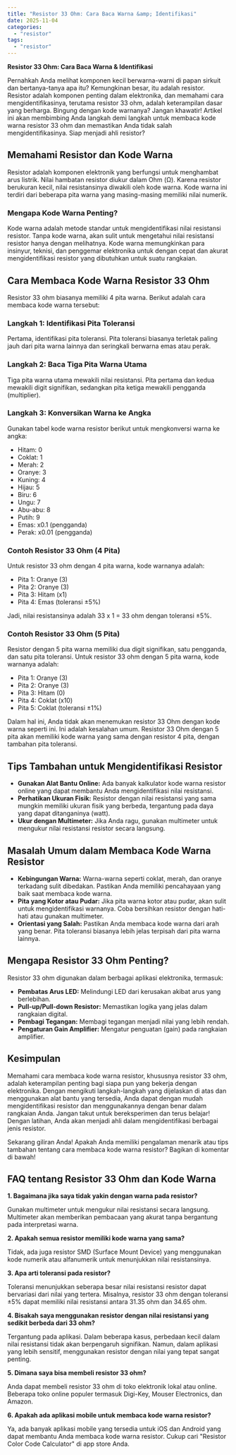 ```yaml
---
title: "Resistor 33 Ohm: Cara Baca Warna &amp; Identifikasi"
date: 2025-11-04
categories: 
  - "resistor"
tags: 
  - "resistor"
---
```


**Resistor 33 Ohm: Cara Baca Warna & Identifikasi**

Pernahkah Anda melihat komponen kecil berwarna-warni di papan sirkuit dan bertanya-tanya apa itu? Kemungkinan besar, itu adalah resistor. Resistor adalah komponen penting dalam elektronika, dan memahami cara mengidentifikasinya, terutama resistor 33 ohm, adalah keterampilan dasar yang berharga. Bingung dengan kode warnanya? Jangan khawatir! Artikel ini akan membimbing Anda langkah demi langkah untuk membaca kode warna resistor 33 ohm dan memastikan Anda tidak salah mengidentifikasinya. Siap menjadi ahli resistor?

## Memahami Resistor dan Kode Warna

Resistor adalah komponen elektronik yang berfungsi untuk menghambat arus listrik. Nilai hambatan resistor diukur dalam Ohm (Ω). Karena resistor berukuran kecil, nilai resistansinya diwakili oleh kode warna. Kode warna ini terdiri dari beberapa pita warna yang masing-masing memiliki nilai numerik.

### Mengapa Kode Warna Penting?

Kode warna adalah metode standar untuk mengidentifikasi nilai resistansi resistor. Tanpa kode warna, akan sulit untuk mengetahui nilai resistansi resistor hanya dengan melihatnya. Kode warna memungkinkan para insinyur, teknisi, dan penggemar elektronika untuk dengan cepat dan akurat mengidentifikasi resistor yang dibutuhkan untuk suatu rangkaian.

## Cara Membaca Kode Warna Resistor 33 Ohm

Resistor 33 ohm biasanya memiliki 4 pita warna. Berikut adalah cara membaca kode warna tersebut:

### Langkah 1: Identifikasi Pita Toleransi

Pertama, identifikasi pita toleransi. Pita toleransi biasanya terletak paling jauh dari pita warna lainnya dan seringkali berwarna emas atau perak.

### Langkah 2: Baca Tiga Pita Warna Utama

Tiga pita warna utama mewakili nilai resistansi. Pita pertama dan kedua mewakili digit signifikan, sedangkan pita ketiga mewakili pengganda (multiplier).

### Langkah 3: Konversikan Warna ke Angka

Gunakan tabel kode warna resistor berikut untuk mengkonversi warna ke angka:

- Hitam: 0
- Coklat: 1
- Merah: 2
- Oranye: 3
- Kuning: 4
- Hijau: 5
- Biru: 6
- Ungu: 7
- Abu-abu: 8
- Putih: 9
- Emas: x0.1 (pengganda)
- Perak: x0.01 (pengganda)

### Contoh Resistor 33 Ohm (4 Pita)

Untuk resistor 33 ohm dengan 4 pita warna, kode warnanya adalah:

- Pita 1: Oranye (3)
- Pita 2: Oranye (3)
- Pita 3: Hitam (x1)
- Pita 4: Emas (toleransi ±5%)

Jadi, nilai resistansinya adalah 33 x 1 = 33 ohm dengan toleransi ±5%.

### Contoh Resistor 33 Ohm (5 Pita)

Resistor dengan 5 pita warna memiliki dua digit signifikan, satu pengganda, dan satu pita toleransi. Untuk resistor 33 ohm dengan 5 pita warna, kode warnanya adalah:

- Pita 1: Oranye (3)
- Pita 2: Oranye (3)
- Pita 3: Hitam (0)
- Pita 4: Coklat (x10)
- Pita 5: Coklat (toleransi ±1%)

Dalam hal ini, Anda tidak akan menemukan resistor 33 Ohm dengan kode warna seperti ini. Ini adalah kesalahan umum. Resistor 33 Ohm dengan 5 pita akan memiliki kode warna yang sama dengan resistor 4 pita, dengan tambahan pita toleransi.

## Tips Tambahan untuk Mengidentifikasi Resistor

- **Gunakan Alat Bantu Online:** Ada banyak kalkulator kode warna resistor online yang dapat membantu Anda mengidentifikasi nilai resistansi.
- **Perhatikan Ukuran Fisik:** Resistor dengan nilai resistansi yang sama mungkin memiliki ukuran fisik yang berbeda, tergantung pada daya yang dapat ditanganinya (watt).
- **Ukur dengan Multimeter:** Jika Anda ragu, gunakan multimeter untuk mengukur nilai resistansi resistor secara langsung.

## Masalah Umum dalam Membaca Kode Warna Resistor

- **Kebingungan Warna:** Warna-warna seperti coklat, merah, dan oranye terkadang sulit dibedakan. Pastikan Anda memiliki pencahayaan yang baik saat membaca kode warna.
- **Pita yang Kotor atau Pudar:** Jika pita warna kotor atau pudar, akan sulit untuk mengidentifikasi warnanya. Coba bersihkan resistor dengan hati-hati atau gunakan multimeter.
- **Orientasi yang Salah:** Pastikan Anda membaca kode warna dari arah yang benar. Pita toleransi biasanya lebih jelas terpisah dari pita warna lainnya.

## Mengapa Resistor 33 Ohm Penting?

Resistor 33 ohm digunakan dalam berbagai aplikasi elektronika, termasuk:

- **Pembatas Arus LED:** Melindungi LED dari kerusakan akibat arus yang berlebihan.
- **Pull-up/Pull-down Resistor:** Memastikan logika yang jelas dalam rangkaian digital.
- **Pembagi Tegangan:** Membagi tegangan menjadi nilai yang lebih rendah.
- **Pengaturan Gain Amplifier:** Mengatur penguatan (gain) pada rangkaian amplifier.

## Kesimpulan

Memahami cara membaca kode warna resistor, khususnya resistor 33 ohm, adalah keterampilan penting bagi siapa pun yang bekerja dengan elektronika. Dengan mengikuti langkah-langkah yang dijelaskan di atas dan menggunakan alat bantu yang tersedia, Anda dapat dengan mudah mengidentifikasi resistor dan menggunakannya dengan benar dalam rangkaian Anda. Jangan takut untuk bereksperimen dan terus belajar! Dengan latihan, Anda akan menjadi ahli dalam mengidentifikasi berbagai jenis resistor.

Sekarang giliran Anda! Apakah Anda memiliki pengalaman menarik atau tips tambahan tentang cara membaca kode warna resistor? Bagikan di komentar di bawah!

## FAQ tentang Resistor 33 Ohm dan Kode Warna

**1\. Bagaimana jika saya tidak yakin dengan warna pada resistor?**

Gunakan multimeter untuk mengukur nilai resistansi secara langsung. Multimeter akan memberikan pembacaan yang akurat tanpa bergantung pada interpretasi warna.

**2\. Apakah semua resistor memiliki kode warna yang sama?**

Tidak, ada juga resistor SMD (Surface Mount Device) yang menggunakan kode numerik atau alfanumerik untuk menunjukkan nilai resistansinya.

**3\. Apa arti toleransi pada resistor?**

Toleransi menunjukkan seberapa besar nilai resistansi resistor dapat bervariasi dari nilai yang tertera. Misalnya, resistor 33 ohm dengan toleransi ±5% dapat memiliki nilai resistansi antara 31.35 ohm dan 34.65 ohm.

**4\. Bisakah saya menggunakan resistor dengan nilai resistansi yang sedikit berbeda dari 33 ohm?**

Tergantung pada aplikasi. Dalam beberapa kasus, perbedaan kecil dalam nilai resistansi tidak akan berpengaruh signifikan. Namun, dalam aplikasi yang lebih sensitif, menggunakan resistor dengan nilai yang tepat sangat penting.

**5\. Dimana saya bisa membeli resistor 33 ohm?**

Anda dapat membeli resistor 33 ohm di toko elektronik lokal atau online. Beberapa toko online populer termasuk Digi-Key, Mouser Electronics, dan Amazon.

**6\. Apakah ada aplikasi mobile untuk membaca kode warna resistor?**

Ya, ada banyak aplikasi mobile yang tersedia untuk iOS dan Android yang dapat membantu Anda membaca kode warna resistor. Cukup cari "Resistor Color Code Calculator" di app store Anda.
